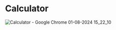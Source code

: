 # Calculator
![Calculator - Google Chrome 01-08-2024 15_22_10](https://github.com/user-attachments/assets/f1cc705f-a327-4163-bf96-42bf156b0178)
